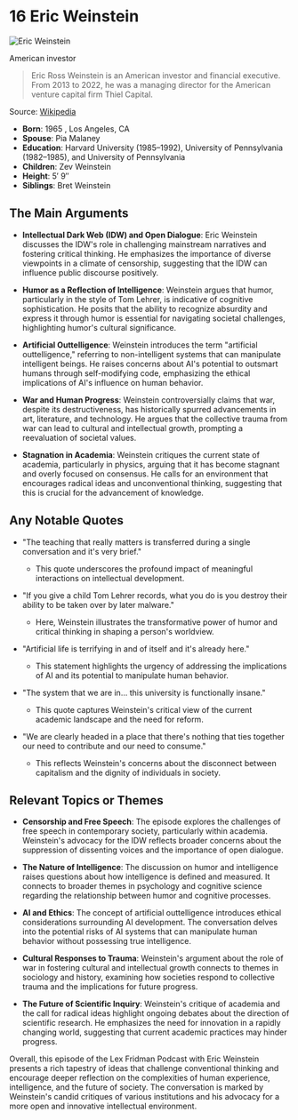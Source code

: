 # 16 Eric Weinstein


![Eric Weinstein](https://encrypted-tbn0.gstatic.com/images?q=tbn:ANd9GcRpSNWZafWCgHDC1Ky4iWqmebjaqgrLfmJNe4rF9u1c06SKdjsm2ruhyA&s=0)

American investor

> Eric Ross Weinstein is an American investor and financial executive. From 2013 to 2022, he was a managing director for the American venture capital firm Thiel Capital.

Source: [Wikipedia](https://en.wikipedia.org/wiki/Eric_Weinstein)

- **Born**: 1965 , Los Angeles, CA
- **Spouse**: Pia Malaney
- **Education**: Harvard University (1985–1992), University of Pennsylvania (1982–1985), and University of Pennsylvania
- **Children**: Zev Weinstein
- **Height**: 5′ 9″
- **Siblings**: Bret Weinstein


## The Main Arguments

- **Intellectual Dark Web (IDW) and Open Dialogue**: Eric Weinstein discusses the IDW's role in challenging mainstream narratives and fostering critical thinking. He emphasizes the importance of diverse viewpoints in a climate of censorship, suggesting that the IDW can influence public discourse positively.

- **Humor as a Reflection of Intelligence**: Weinstein argues that humor, particularly in the style of Tom Lehrer, is indicative of cognitive sophistication. He posits that the ability to recognize absurdity and express it through humor is essential for navigating societal challenges, highlighting humor's cultural significance.

- **Artificial Outtelligence**: Weinstein introduces the term "artificial outtelligence," referring to non-intelligent systems that can manipulate intelligent beings. He raises concerns about AI's potential to outsmart humans through self-modifying code, emphasizing the ethical implications of AI's influence on human behavior.

- **War and Human Progress**: Weinstein controversially claims that war, despite its destructiveness, has historically spurred advancements in art, literature, and technology. He argues that the collective trauma from war can lead to cultural and intellectual growth, prompting a reevaluation of societal values.

- **Stagnation in Academia**: Weinstein critiques the current state of academia, particularly in physics, arguing that it has become stagnant and overly focused on consensus. He calls for an environment that encourages radical ideas and unconventional thinking, suggesting that this is crucial for the advancement of knowledge.

## Any Notable Quotes

- "The teaching that really matters is transferred during a single conversation and it's very brief."
  - This quote underscores the profound impact of meaningful interactions on intellectual development.

- "If you give a child Tom Lehrer records, what you do is you destroy their ability to be taken over by later malware."
  - Here, Weinstein illustrates the transformative power of humor and critical thinking in shaping a person's worldview.

- "Artificial life is terrifying in and of itself and it's already here."
  - This statement highlights the urgency of addressing the implications of AI and its potential to manipulate human behavior.

- "The system that we are in... this university is functionally insane."
  - This quote captures Weinstein's critical view of the current academic landscape and the need for reform.

- "We are clearly headed in a place that there's nothing that ties together our need to contribute and our need to consume."
  - This reflects Weinstein's concerns about the disconnect between capitalism and the dignity of individuals in society.

## Relevant Topics or Themes

- **Censorship and Free Speech**: The episode explores the challenges of free speech in contemporary society, particularly within academia. Weinstein's advocacy for the IDW reflects broader concerns about the suppression of dissenting voices and the importance of open dialogue.

- **The Nature of Intelligence**: The discussion on humor and intelligence raises questions about how intelligence is defined and measured. It connects to broader themes in psychology and cognitive science regarding the relationship between humor and cognitive processes.

- **AI and Ethics**: The concept of artificial outtelligence introduces ethical considerations surrounding AI development. The conversation delves into the potential risks of AI systems that can manipulate human behavior without possessing true intelligence.

- **Cultural Responses to Trauma**: Weinstein's argument about the role of war in fostering cultural and intellectual growth connects to themes in sociology and history, examining how societies respond to collective trauma and the implications for future progress.

- **The Future of Scientific Inquiry**: Weinstein's critique of academia and the call for radical ideas highlight ongoing debates about the direction of scientific research. He emphasizes the need for innovation in a rapidly changing world, suggesting that current academic practices may hinder progress.

Overall, this episode of the Lex Fridman Podcast with Eric Weinstein presents a rich tapestry of ideas that challenge conventional thinking and encourage deeper reflection on the complexities of human experience, intelligence, and the future of society. The conversation is marked by Weinstein's candid critiques of various institutions and his advocacy for a more open and innovative intellectual environment.